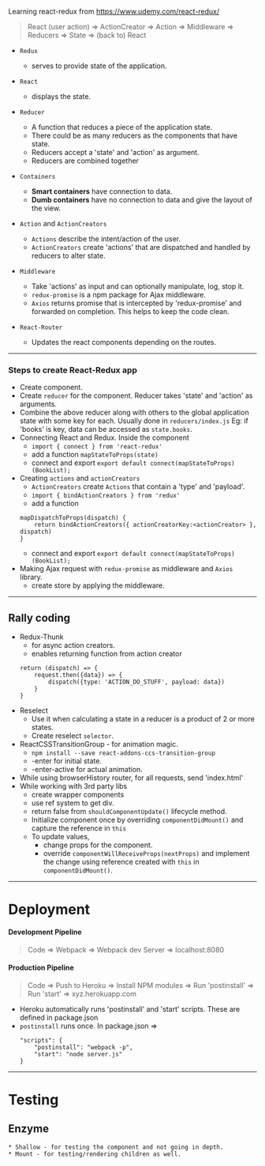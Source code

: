 Learning react-redux from https://www.udemy.com/react-redux/

> React (user action) =>  ActionCreator => Action => Middleware => Reducers => State => (back to) React

* `Redux`
	- serves to provide state of the application.

* `React`
	- displays the state.

* `Reducer` 
	- A function that reduces a piece of the application state.
	- There could be as many reducers as the components that have state.
	- Reducers accept a 'state' and 'action' as argument.
	- Reducers are combined together

* `Containers`
	- __Smart containers__ have connection to data.
	- __Dumb containers__ have no connection to data and give the layout of the view.

* `Action` and `ActionCreators`
	- `Actions` describe the intent/action of the user.
	- `ActionCreators` create 'actions' that are dispatched and handled by reducers to alter state.

* `Middleware`
	- Take 'actions' as input and can optionally manipulate, log, stop it.
	- `redux-promise` is a npm package for Ajax middleware.
	- `Axios` returns promise that is intercepted by 'redux-promise' and forwarded on completion. This helps to keep the code clean.

* `React-Router`
	- Updates the react components depending on the routes.


___
### Steps to create React-Redux app
* Create component.
* Create `reducer` for the component. Reducer takes 'state' and 'action' as arguments.
* Combine the above reducer along with others to the global application state with some key for each. Usually done in `reducers/index.js`
	Eg: if 'books' is key, data can be accessed as `state.books`.
* Connecting React and Redux. Inside the component
	- `import { connect } from 'react-redux'`
	- add a function `mapStateToProps(state)`
	- connect and export `export default connect(mapStateToProps)(BookList);`
* Creating `actions` and `actionCreators`
	- `ActionCreators` create `Actions` that contain a 'type' and 'payload'.
	- `import { bindActionCreators } from 'redux'`
	- add a function 
	```
	mapDispatchToProps(dispatch) {
		return bindActionCreators({ actionCreatorKey:<actionCreator> }, dispatch)
	}
	```
	- connect and export `export default connect(mapStateToProps)(BookList);`
* Making Ajax request with `redux-promise` as middleware and `Axios` library.
	- create store by applying the middleware.

___

## Rally coding
* Redux-Thunk
	- for async action creators.
	- enables returning function from action creator
	```
	return (dispatch) => { 
		request.then({data}) => {
			dispatch({type: 'ACTION_DO_STUFF', payload: data})
		}
	}
	```
* Reselect
	- Use it when calculating a state in a reducer is a product of 2 or more states.
	- Create reselect `selector`.
* ReactCSSTransitionGroup - for animation magic.
	- `npm install --save react-addons-ccs-transition-group`
	- <transition-name>-enter  for initial state.
	- <transition-name>-enter-active for actual animation.
* While using browserHistory router, for all requests, send 'index.html'
* While working with 3rd party libs 
	- create wrapper components
	- use ref system to get div.
	- return false from `shouldComponentUpdate()` lifecycle method.
	- Initialize component once by overriding `componentDidMount()` and capture the reference in `this`
	- To update values, 
		- change props for the component.
		- override `componentWillReceiveProps(nextProps)` and implement the change using reference created with `this` in 
		`componentDidMount()`.	

___
# Deployment
#### Development Pipeline  
> Code => Webpack => Webpack dev Server => localhost:8080

#### Production Pipeline  
> Code => Push to Heroku => Install NPM modules => Run 'postinstall' => Run 'start' => xyz.herokuapp.com

* Heroku automatically runs 'postinstall' and 'start' scripts. These are defined in package.json
* `postinstall` runs once. In package.json =>
	```
	"scripts": {
		"postinstall": "webpack -p",
		"start": "node server.js"
	}
	```

___
# Testing

## Enzyme
	* Shallow - for testing the component and not going in depth.
	* Mount - for testing/rendering children as well.














